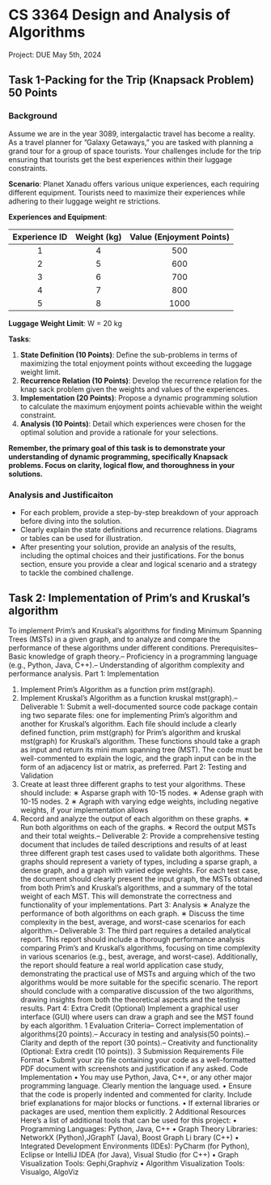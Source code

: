 # CS 3364 Design and Analysis of Algorithms
Project: DUE May 5th, 2024
## Task 1-Packing for the Trip (Knapsack Problem) 50 Points
### Background
Assume we are in the year 3089, intergalactic travel has become a reality. As a travel
planner for ”Galaxy Getaways,” you are tasked with planning a grand tour for a group
of space tourists. Your challenges include for the trip ensuring that tourists get the best
experiences within their luggage constraints.

**Scenario**:
Planet Xanadu offers various unique experiences, each requiring different equipment.
Tourists need to maximize their experiences while adhering to their luggage weight re
strictions.

**Experiences and Equipment**:

| Experience ID | Weight (kg) | Value (Enjoyment Points) |
|:-------------:|:-----------:|:------------------------:|
|       1       |      4      |           500            |
|       2       |      5      |           600            |
|       3       |      6      |           700            |
|       4       |      7      |           800            |
|       5       |      8      |           1000           |

 **Luggage Weight Limit**: W = 20 kg

**Tasks**:
1. **State Definition (10 Points)**: Define the sub-problems in terms of maximizing the total enjoyment points without exceeding the luggage weight limit.
2. **Recurrence Relation (10 Points)**: Develop the recurrence relation for the knap sack problem given the weights and values of the experiences.
3. **Implementation (20 Points)**: Propose a dynamic programming solution to calculate the maximum enjoyment points achievable within the weight constraint.
4. **Analysis (10 Points)**: Detail which experiences were chosen for the optimal solution and provide a rationale for your selections.

**Remember, the primary goal of this task is to demonstrate your understanding of dynamic programming, specifically Knapsack problems. Focus on clarity, logical flow, and thoroughness in your solutions.**

### Analysis and Justificaiton 
* For each problem, provide a step-by-step breakdown of your approach before diving into the solution.
* Clearly explain the state definitions and recurrence relations. Diagrams or tables can be used for illustration.
* After presenting your solution, provide an analysis of the results, including the optimal choices and their justifications. For the bonus section, ensure you provide a clear and logical scenario and a strategy to tackle the combined challenge.

## Task 2: Implementation of Prim’s and Kruskal’s algorithm
To implement Prim’s and Kruskal’s algorithms for finding Minimum Spanning Trees (MSTs) in a given graph, and to analyze and compare the performance of these algorithms under different conditions.
Prerequisites– Basic knowledge of graph theory.– Proficiency in a programming language (e.g., Python, Java, C++).– Understanding of algorithm complexity and performance analysis.
Part 1: Implementation
 1. Implement Prim’s Algorithm as a function prim
 mst(graph).
 2. Implement Kruskal’s Algorithm as a function kruskal
 mst(graph).– Deliverable 1: Submit a well-documented source code package contain
ing two separate files: one for implementing Prim’s algorithm and another
 for Kruskal’s algorithm. Each file should include a clearly defined function,
 prim mst(graph) for Prim’s algorithm and kruskal mst(graph) for Kruskal’s
 algorithm. These functions should take a graph as input and return its mini
mum spanning tree (MST). The code must be well-commented to explain the
 logic, and the graph input can be in the form of an adjacency list or matrix,
 as preferred.
 Part 2: Testing and Validation
 1. Create at least three different graphs to test your algorithms. These should
 include:
 ∗ Asparse graph with 10-15 nodes.
 ∗ Adense graph with 10-15 nodes.
 2
∗ Agraph with varying edge weights, including negative weights, if your
 implementation allows
 2. Record and analyze the output of each algorithm on these graphs.
 ∗ Run both algorithms on each of the graphs.
 ∗ Record the output MSTs and their total weights.– Deliverable 2: Provide a comprehensive testing document that includes de
tailed descriptions and results of at least three different graph test cases used
 to validate both algorithms. These graphs should represent a variety of types,
 including a sparse graph, a dense graph, and a graph with varied edge weights.
 For each test case, the document should clearly present the input graph, the
 MSTs obtained from both Prim’s and Kruskal’s algorithms, and a summary
 of the total weight of each MST. This will demonstrate the correctness and
 functionality of your implementations.
 Part 3: Analysis
 ∗ Analyze the performance of both algorithms on each graph.
 ∗ Discuss the time complexity in the best, average, and worst-case scenarios
 for each algorithm.– Deliverable 3: The third part requires a detailed analytical report. This
 report should include a thorough performance analysis comparing Prim’s and
 Kruskal’s algorithms, focusing on time complexity in various scenarios (e.g.,
 best, average, and worst-case). Additionally, the report should feature a real
world application case study, demonstrating the practical use of MSTs and
 arguing which of the two algorithms would be more suitable for the specific
 scenario. The report should conclude with a comparative discussion of the two
 algorithms, drawing insights from both the theoretical aspects and the testing
 results.
 Part 4: Extra Credit (Optional)
 Implement a graphical user interface (GUI) where users can draw a graph and
 see the MST found by each algorithm.
 1 Evaluation Criteria– Correct implementation of algorithms(20 points).– Accuracy in testing and analysis(50 points).– Clarity and depth of the report (30 points).– Creativity and functionality (Optional: Extra credit (10 points)).
 3
Submission Requirements
 File Format
 • Submit your zip file containing your code as a well-formatted PDF document with
 screenshots and justification if any asked.
 Code Implementation
 • You may use Python, Java, C++, or any other major programming language.
 Clearly mention the language used.
 • Ensure that the code is properly indented and commented for clarity. Include brief
 explanations for major blocks or functions.
 • If external libraries or packages are used, mention them explicitly.
 2 Additional Resources
 Here’s a list of additional tools that can be used for this project:
 • Programming Languages: Python, Java, C++
 • Graph Theory Libraries: NetworkX (Python),JGraphT (Java), Boost Graph Li
brary (C++)
 • Integrated Development Environments (IDEs): PyCharm (for Python), Eclipse or
 IntelliJ IDEA (for Java), Visual Studio (for C++)
 • Graph Visualization Tools: Gephi,Graphviz
 • Algorithm Visualization Tools: Visualgo, AlgoViz